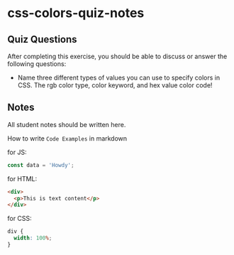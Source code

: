# css-colors-quiz-notes

## Quiz Questions

After completing this exercise, you should be able to discuss or answer the following questions:

- Name three different types of values you can use to specify colors in CSS.
  The rgb color type, color keyword, and hex value color code!

## Notes

All student notes should be written here.

How to write `Code Examples` in markdown

for JS:

```javascript
const data = 'Howdy';
```

for HTML:

```html
<div>
  <p>This is text content</p>
</div>
```

for CSS:

```css
div {
  width: 100%;
}
```
